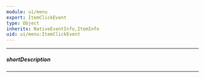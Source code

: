 ```yaml
---
module: ui/menu
export: ItemClickEvent
type: Object
inherits: NativeEventInfo,ItemInfo
uid: ui/menu:ItemClickEvent
---
```

---
##### shortDescription
<!-- Description goes here -->

---
<!-- Description goes here -->